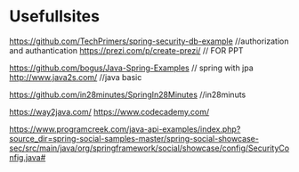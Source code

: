 # Usefullsites
https://github.com/TechPrimers/spring-security-db-example   //authorization and authantication
https://prezi.com/p/create-prezi/                           // FOR PPT

https://github.com/bogus/Java-Spring-Examples               // spring with jpa
http://www.java2s.com/                                      //java basic

https://github.com/in28minutes/SpringIn28Minutes            //in28minuts

https://way2java.com/
https://www.codecademy.com/




https://www.programcreek.com/java-api-examples/index.php?source_dir=spring-social-samples-master/spring-social-showcase-sec/src/main/java/org/springframework/social/showcase/config/SecurityConfig.java#
